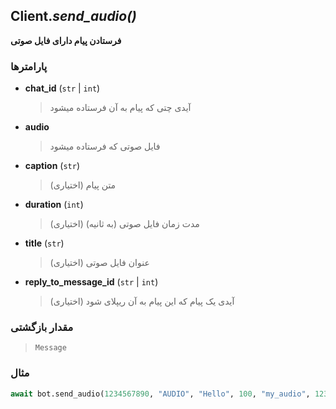 ## Client.*send_audio()*

**فرستادن پیام دارای فایل صوتی**

### پارامترها

- **chat_id** (`str` | `int`)
    > آیدی چتی که پیام به آن فرستاده میشود

- **audio**
    > فایل صوتی که فرستاده میشود

- **caption** (`str`)
    > (اختیاری) متن پیام

- **duration** (`int`)
    > (اختیاری) مدت زمان فایل صوتی (به ثانیه)

- **title** (`str`)
    > (اختیاری) عنوان فایل صوتی

- **reply_to_message_id** (`str` | `int`)
    > آیدی یک پیام که این پیام به آن ریپلای شود (اختیاری)

### مقدار بازگشتی

> `Message`

### مثال

```python
await bot.send_audio(1234567890, "AUDIO", "Hello", 100, "my_audio", 123)
```